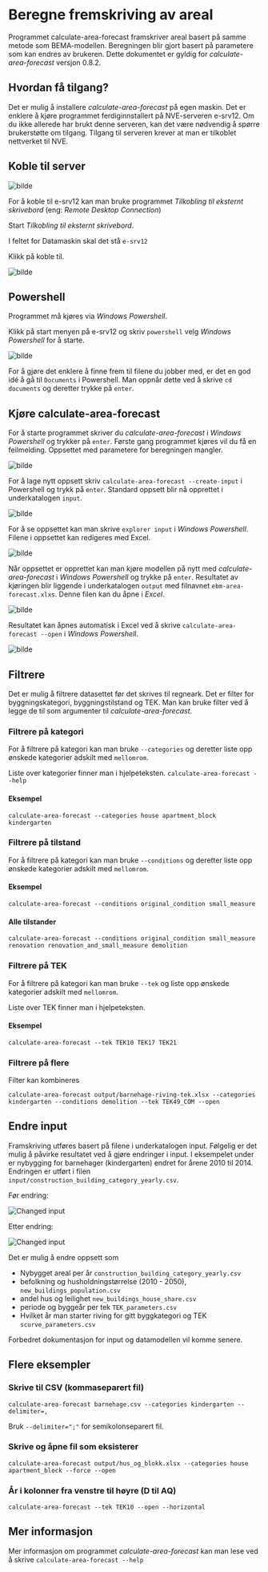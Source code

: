   
# Beregne fremskriving av areal  
  
Programmet calculate-area-forecast framskriver areal basert på samme metode som BEMA-modellen. Beregningen blir gjort basert på parametere som kan endres av brukeren. Dette dokumentet er gyldig for *calculate-area-forecast* versjon 0.8.2.  
  
## Hvordan få tilgang?  
  
Det er mulig å installere *calculate-area-forecast* på egen maskin. Det er enklere å kjøre programmet ferdiginnstallert på NVE-serveren e-srv12. Om du ikke allerede har brukt denne serveren, kan det være nødvendig å spørre brukerstøtte om tilgang. Tilgang til serveren krever at man er tilkoblet nettverket til NVE.  
  
  
## Koble til server  
  
![bilde](images/caf-01-tilkobling-til-ekstern-skrivebord.png)  
  
For å koble til e-srv12 kan man bruke programmet *Tilkobling til eksternt skrivebord* (eng: *Remote Desktop Connection*)  
  
Start *Tilkobling til eksternt skrivebord*.  
  
I feltet for Datamaskin skal det stå `e-srv12`  
  
Klikk på koble til.  
  
  
![bilde](images/caf-02-tilkobling-esrv12.png)  
  
  
## Powershell  
  
Programmet må kjøres via *Windows Powershell*.  
  
Klikk på start menyen på e-srv12 og skriv `powershell` velg *Windows Powershell* for å starte.  
  
![bilde](images/caf-03-starte-powershell.png)  
  
For å gjøre det enklere å finne frem til filene du jobber med, er det en god idé å gå til `Documents` i Powershell. Man oppnår dette ved å skrive `cd documents` og deretter trykke på `enter`.  
  
## Kjøre calculate-area-forecast  
  
For å starte programmet skriver du *calculate-area-forecast* i *Windows Powershell* og trykker på `enter`. Første gang programmet kjøres vil du få en feilmelding. Oppsettet med parametere for beregningen mangler.  
  
![bilde](images/caf-04-create-input.png)  
  
For å lage nytt oppsett skriv `calculate-area-forecast --create-input` i Powershell og trykk på `enter`. Standard oppsett blir nå opprettet i underkatalogen `input`.  
  
![bilde](images/caf-05-create-input.png)  
  
  
For å se oppsettet kan man skrive `explorer input` i *Windows Powershell*. Filene i oppsettet kan redigeres med Excel.  
  
![bilde](images/caf-07-input-directory.png)  
  
Når oppsettet er opprettet kan man kjøre modellen på nytt med *calculate-area-forecast* i *Windows Powershell* og trykke på `enter`. Resultatet av kjøringen blir liggende i underkatalogen `output` med filnavnet `ebm-area-forecast.xlxs`. Denne filen kan du åpne i *Excel*.  
  
![bilde](images/caf-08-calculate-area-forecast-open.png)  
  
Resultatet kan åpnes automatisk i Excel ved å skrive `calculate-area-forecast --open` i *Windows Powershell*.  
  
  
![bilde](images/caf-09-calculate-area-forecast.png)  
  
## Filtrere  
  
Det er mulig å filtrere datasettet før det skrives til regneark. Det er filter for byggningskategori, byggningstilstand og TEK. Man kan bruke filter ved å legge de til som argumenter til *calculate-area-forecast*.  
  
### Filtrere på kategori  
  
For å filtrere på kategori kan man bruke `--categories` og deretter liste opp ønskede kategorier adskilt med `mellomrom`.  
  
Liste over kategorier finner man i hjelpeteksten. `calculate-area-forecast --help`  
  
#### Eksempel  
`calculate-area-forecast --categories house apartment_block kindergarten`  
  
### Filtrere på tilstand  
  
For å filtrere på kategori kan man bruke `--conditions` og deretter liste opp ønskede kategorier adskilt med `mellomrom`.  
  
#### Eksempel  
`calculate-area-forecast --conditions original_condition small_measure`  
  
#### Alle tilstander  
`calculate-area-forecast --conditions original_condition small_measure renovation renovation_and_small_measure demolition`  
  
  
### Filtrere på TEK  
  
For å filtrere på kategori kan man bruke `--tek` og liste opp ønskede kategorier adskilt med `mellomrom`.  
  
Liste over TEK finner man i hjelpeteksten.  
#### Eksempel  
`calculate-area-forecast --tek TEK10 TEK17 TEK21`  
  
### Filtrere på flere  
  
Filter kan kombineres  
  
`calculate-area-forecast output/barnehage-riving-tek.xlsx --categories kindergarten --conditions demolition --tek TEK49_COM --open`  
  
  
## Endre input  
  
Framskriving utføres basert på filene i underkatalogen input. Følgelig er det mulig å påvirke resultatet ved å gjøre endringer i input. I eksempelet under er nybygging for barnehager (kindergarten) endret for årene 2010 til 2014. Endringen er utført i filen `input/construction_building_category_yearly.csv`.  
  
Før endring:  
  
![Changed input](images/caf-10-input-original.png)  
  
  
Etter endring:  
  
![Changed input](images/caf-11-input-changed.png)  
  
Det er mulig å endre oppsett som  
- Nybygget areal per år `construction_building_category_yearly.csv`  
- befolkning og husholdningstørrelse (2010 - 2050), `new_buildings_population.csv`  
- andel hus og leilighet `new_buildings_house_share.csv`  
- periode og byggeår per tek `TEK_parameters.csv`  
- Hvilket år man starter riving for gitt byggkategori og TEK `scurve_parameters.csv`  
  
Forbedret dokumentasjon for input og datamodellen vil komme senere.  
  
  
## Flere eksempler  
  
### Skrive til CSV (kommaseparert fil)  
  
`calculate-area-forecast barnehage.csv --categories kindergarten --delimiter=, `  

Bruk `--delimiter=";"` for semikolonseparert fil.
### Skrive og åpne fil som eksisterer  
  
`calculate-area-forecast output/hus_og_blokk.xlsx --categories house apartment_block --force --open`  
  
  
### År i kolonner fra venstre til høyre (D til AQ)  
  
`calculate-area-forecast --tek TEK10 --open --horizontal`  
  
  
## Mer informasjon  
  
Mer informasjon om programmet *calculate-area-forecast* kan man lese ved å skrive `calculate-area-forecast --help`